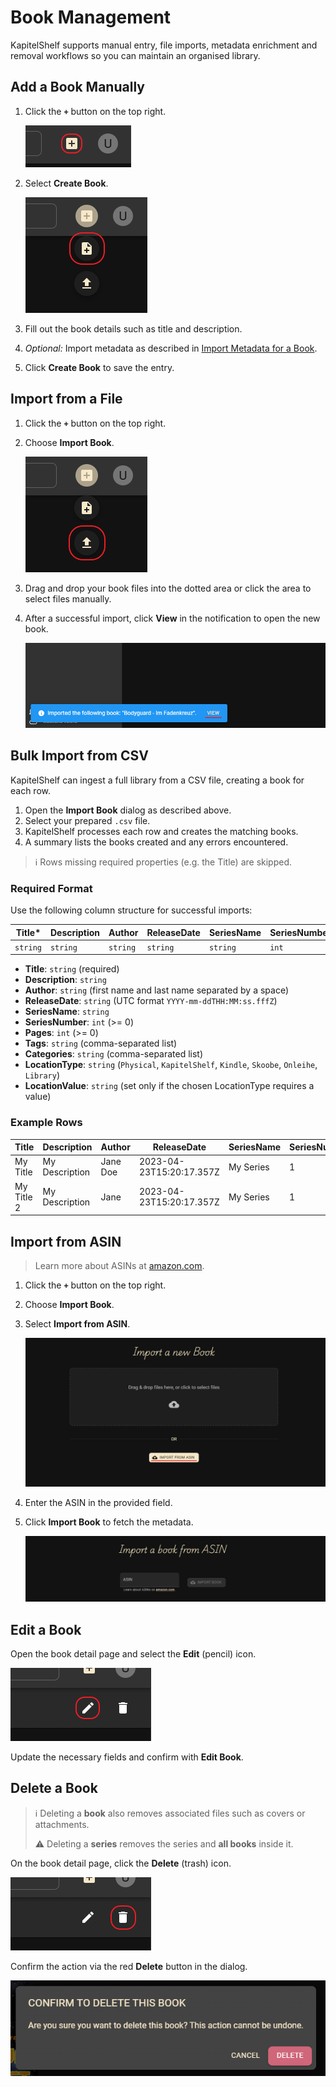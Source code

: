 # Book Management

KapitelShelf supports manual entry, file imports, metadata enrichment and removal workflows so you can maintain an organised library.

## Add a Book Manually

1. Click the **`+`** button on the top right.

   ![Create Dialog](../.attachments/references/add_book/manual/create_dialog.png)

2. Select **Create Book**.

   ![Create Book Button](../.attachments/references/add_book/manual/create_book.png)

3. Fill out the book details such as title and description.
4. _Optional:_ Import metadata as described in [Import Metadata for a Book](./metadata.md#import-metadata-for-a-book).
5. Click **Create Book** to save the entry.

## Import from a File

1. Click the **`+`** button on the top right.
2. Choose **Import Book**.

   ![Import Book Button](../.attachments/references/add_book/import/import_book.png)

3. Drag and drop your book files into the dotted area or click the area to select files manually.
4. After a successful import, click **View** in the notification to open the new book.

   ![Successful Import](../.attachments/references/add_book/import/successful_import.png)

## Bulk Import from CSV

KapitelShelf can ingest a full library from a CSV file, creating a book for each row.

1. Open the **Import Book** dialog as described above.
2. Select your prepared `.csv` file.
3. KapitelShelf processes each row and creates the matching books.
4. A summary lists the books created and any errors encountered.

> ℹ️ Rows missing required properties (e.g. the Title) are skipped.

### Required Format

Use the following column structure for successful imports:

| Title\*  | Description | Author   | ReleaseDate | SeriesName | SeriesNumber | Pages | Tags                | Categories          | LocationType | LocationValue |
| -------- | ----------- | -------- | ----------- | ---------- | ------------ | ----- | ------------------- | ------------------- | ------------ | ------------- |
| `string` | `string`    | `string` | `string`    | `string`   | `int`        | `int` | `string,string,...` | `string,string,...` | `enum`       | `string`      |

- **Title**: `string` (required)
- **Description**: `string`
- **Author**: `string` (first name and last name separated by a space)
- **ReleaseDate**: `string` (UTC format `YYYY-mm-ddTHH:MM:ss.fffZ`)
- **SeriesName**: `string`
- **SeriesNumber**: `int` (>= 0)
- **Pages**: `int` (>= 0)
- **Tags**: `string` (comma-separated list)
- **Categories**: `string` (comma-separated list)
- **LocationType**: `string` (`Physical`, `KapitelShelf`, `Kindle`, `Skoobe`, `Onleihe`, `Library`)
- **LocationValue**: `string` (set only if the chosen LocationType requires a value)

### Example Rows

| Title      | Description    | Author   | ReleaseDate              | SeriesName | SeriesNumber | Pages | Tags                | Categories                    | LocationType | LocationValue                          |
| ---------- | -------------- | -------- | ------------------------ | ---------- | ------------ | ----- | ------------------- | ----------------------------- | ------------ | -------------------------------------- |
| My Title   | My Description | Jane Doe | 2023-04-23T15:20:17.357Z | My Series  | 1            | 100   | Tag1,Tag2           | Category1,Category2           | Skoobe       | https://www.skoobe.de/books/mybook     |
| My Title 2 | My Description | Jane     | 2023-04-23T15:20:17.357Z | My Series  | 1            | 100   | My Special Tag,Tag2 | My Special Category,Category2 | Kindle       | https://www.amazon.de/mybook/dp/bookid |

## Import from ASIN

> Learn more about ASINs at [amazon.com](https://sell.amazon.com/blog/what-is-an-asin).

1. Click the **`+`** button on the top right.
2. Choose **Import Book**.
3. Select **Import from ASIN**.

   ![Import from ASIN button](../.attachments/references/add_book/import/import_from_asin_button.png)

4. Enter the ASIN in the provided field.
5. Click **Import Book** to fetch the metadata.

   ![Import from ASIN page](../.attachments/references/add_book/import/import_from_asin_page.png)

## Edit a Book

Open the book detail page and select the **Edit** (pencil) icon.

![Edit Button](../.attachments/references/edit_book/edit_button.png)

Update the necessary fields and confirm with **Edit Book**.

## Delete a Book

> ℹ️ Deleting a **book** also removes associated files such as covers or attachments.
>
> ⚠️ Deleting a **series** removes the series and **all books** inside it.

On the book detail page, click the **Delete** (trash) icon.

![Delete Button](../.attachments/references/delete_book/delete_button.png)

Confirm the action via the red **Delete** button in the dialog.

![Delete Dialog](../.attachments/references/delete_book/delete_dialog.png)
